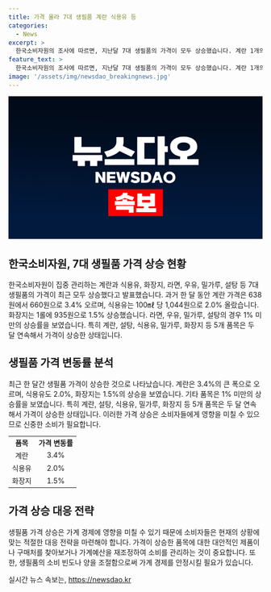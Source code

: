 ```yaml
---
title: 가격 올라 7대 생필품 계란 식용유 등
categories:
  - News
excerpt: >
  한국소비자원의 조사에 따르면, 지난달 7대 생필품의 가격이 모두 상승했습니다. 계란 1개의 가격은 3.4% 오른 660원이며, 식용유와 화장지의 가격도 상승했습니다. 특히 계란, 설탕, 식용유, 밀가루, 화장지 등 5개 품목의 가격은 두 달 연속으로 상승세를 보였습니다.
feature_text: >
  한국소비자원의 조사에 따르면, 지난달 7대 생필품의 가격이 모두 상승했습니다. 계란 1개의 가격은 3.4% 오른 660원이며, 식용유와 화장지의 가격도 상승했습니다. 특히 계란, 설탕, 식용유, 밀가루, 화장지 등 5개 품목의 가격은 두 달 연속으로 상승세를 보였습니다.
image: '/assets/img/newsdao_breakingnews.jpg'
---
```


<p><img src="/assets/img/newsdao_breakingnews.jpg" alt="firstkoreanews 속보" /></p>

<h2 data-ke-size="size26">한국소비자원, 7대 생필품 가격 상승 현황</h2>

<p data-ke-size="size16">한국소비자원이 집중 관리하는 계란과 식용유, 화장지, 라면, 우유, 밀가루, 설탕 등 7대 생필품의 가격이 최근 모두 상승했다고 발표했습니다. 과거 한 달 동안 계란 가격은 638원에서 660원으로 3.4% 오르며, 식용유는 100㎖ 당 1,044원으로 2.0% 올랐습니다. 화장지는 1롤에 935원으로 1.5% 상승했습니다. 라면, 우유, 밀가루, 설탕의 경우 1% 미만의 상승률을 보였습니다. 특히 계란, 설탕, 식용유, 밀가루, 화장지 등 5개 품목은 두 달 연속해서 가격이 상승한 상태입니다.</p>

<h2 data-ke-size="size26">생필품 가격 변동률 분석</h2>

<p data-ke-size="size16">최근 한 달간 생필품 가격이 상승한 것으로 나타났습니다. 계란은 3.4%의 큰 폭으로 오르며, 식용유도 2.0%, 화장지는 1.5%의 상승을 보였습니다. 기타 품목은 1% 미만의 상승률을 보였습니다. 특히 계란, 설탕, 식용유, 밀가루, 화장지 등 5개 품목은 두 달 연속해서 가격이 상승한 상태입니다. 이러한 가격 상승은 소비자들에게 영향을 미칠 수 있으므로 신중한 소비가 필요합니다.</p>

<table>
  <tr>
    <td style="text-align: center; height: 17px;"><b>품목</b></td>
    <td style="text-align: center; height: 17px;"><b>가격 변동률</b></td>
  </tr>
  <tr>
    <td style="text-align: center; height: 17px;">계란</td>
    <td style="text-align: center; height: 17px;">3.4%</td>
  </tr>
  <tr>
    <td style="text-align: center; height: 17px;">식용유</td>
    <td style="text-align: center; height: 17px;">2.0%</td>
  </tr>
  <tr>
    <td style="text-align: center; height: 17px;">화장지</td>
    <td style="text-align: center; height: 17px;">1.5%</td>
  </tr>
</table>

<h2 data-ke-size="size26">가격 상승 대응 전략</h2>

<p data-ke-size="size16">생필품 가격 상승은 가계 경제에 영향을 미칠 수 있기 때문에 소비자들은 현재의 상황에 맞는 적절한 대응 전략을 마련해야 합니다. 가격이 상승한 품목에 대한 대안적인 제품이나 구매처를 찾아보거나 가계예산을 재조정하여 소비를 관리하는 것이 중요합니다. 또한, 생필품의 소비 빈도나 양을 조절함으로써 가계 경제를 안정시킬 필요가 있습니다.</p>
실시간 뉴스 속보는, <a href="https://newsdao.kr" rel="dofollow">https://newsdao.kr</a>


